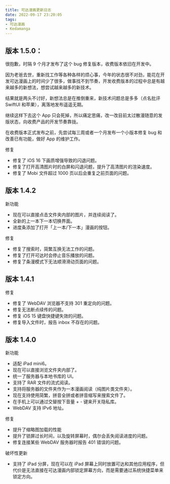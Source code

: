 ```yaml
---
title: 可达漫画更新日志
date: 2022-09-17 23:20:05
tags:
- 可达漫画
- Kedamanga
---
```


## 版本 1.5.0：

很抱歉，时隔 9 个月才发布了这个 bug 修复版本，收费版本依旧在开发中。

因为老爸去世，重新找工作等各种各样的烦心事，今年的状态很不对劲，能花在开发可达漫画上的时间少了很多，做事找不到节奏，开发收费版本的过程中总是有越来越多的新想法，想尝试越来越多的新技术。

结果就是两头不讨好，新想法总是在推倒重来，新技术问题总是多多（点名批评 SwiftUI 和苹果），离落地发布遥遥无期。

继续这样下去这个 App 只会死掉，所以痛定思痛，改一改目前太过散漫随意的发版状态，向收费产品的开发节奏靠拢。

在收费版本正式发布之前，先尝试每三周或者一个月发布一个小版本修复 bug 和改善已有功能，做好 App 的维护工作。

修复
- 修复了 iOS 16 下画质增强导致的闪退问题。
- 修复了打开高清图片时的白屏和闪退问题，提升了高清图片的渲染速度。
- 修复了 Mobi 文件超过 1000 页以后会重复之前页面的问题。

## 版本 1.4.2
新功能
- 现在可以直接点击文件夹内部的图片，并连续阅读了。
- 全新的上一本下一本切换界面。
- 进度条添加了打开「上一本/下一本」漫画的按钮。

修复
- 修复了搜索时，简繁互换无法工作的问题。
- 修复了打开可达时会停止音乐播放的问题。
- 修复了条漫模式下无法顺滑滑动页面的问题。

## 版本 1.4.1
修复
- 修复了 WebDAV 浏览器不支持 301 重定向的问题。
- 修复无法断点续传的问题。
- 修复 iOS 15 键盘快捷键失效的问题。
- 修复导入文件时，报告 inbox 不存在的问题。

## 版本 1.4.0
新功能
- 适配 iPad mini6。
- 现在可以直接浏览文件夹内部了。
- 统一了服务器与本地书库的 UI。
- 支持了 RAR 文件的流式阅读。
- 支持将服务器的文件夹作为一本漫画阅读（纯图片类文件夹）。
- 现在支持使用简繁，拼音全拼或者拼音缩写来搜索文件了。
- 在手机上可以通过交替按下音量 + - 键来开关隐私库。
- WebDAV 支持 IPv6 地址。

修复
- 提升了缩略图加载的性能
- 提升了锁屏过长时间，以及旋转屏幕时，偶尔会丢失阅读进度的问题。
- 修复连接某些 WebDAV 服务器时报告 401 错误的问题。

破坏性更新
- 支持了 iPad 分屏，现在可以在 iPad 屏幕上同时放置可达和其他应用程序，但代价是无法直接在可达漫画内部锁定屏幕方向，而是需要通过系统快捷菜单来锁定方向。
